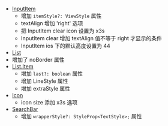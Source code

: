 - [InputItem](./components/input-item/index.tsx)
  - 增加 `itemStyle?: ViewStyle` 属性
  - textAlign 增加 'right' 选项
  - 把 InputItem clear icon 设置为 x3s
  - InputItem clear 增加 textAlign 值不等于 right 才显示的条件
  - InputItem ios 下的默认高度设置为 44
- [List](./components/list/index.tsx)
- 增加了 noBorder 属性
- [List.Item](./components/list/ListItem.tsx)
  - 增加 `last?: boolean` 属性
  - 增加 LineStyle 属性
  - 增加 extraStyle 属性
- [Icon](./components/icon/index.tsx)
  - icon size 添加 x3s 选项
- [SearchBar](./components/search-bar/index.tsx)
  - 增加 `wrapperStyle?: StyleProp<TextStyle>;` 属性
